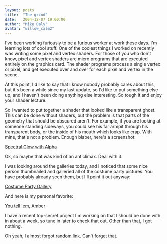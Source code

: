 ```yaml
---
layout: posts
title:  "The grind"
date:   2004-12-07 19:00:00
author: "Mike Daly"
avatar: "willow_calm2"
---
```

I've been working furiously to be a furious worker at work these days. I'm learning lots of cool stuff. One of the coolest things I worked on recently was writing some pixel and vertex shaders. For those of you who don't know, pixel and vertex shaders are micro programs that are executed entirely on the graphics card. The shader programs process a single vertex or pixel, and get executed over and over for each pixel and vertex in the scene.

 At this point, I'd like to say that I know nobody probably cares about this, but it's been a while since my last update, so I'd like to put something else up, and I haven't been doing anything else interesting. So tough it and enjoy your shader lecture.

 So I wanted to put together a shader that looked like a transparent ghost. This can be done without shaders, but the problem is that parts of the geometry that should be obscured aren't. For example, if you are looking at someone standing sideways, you could see his far armpit through his transparent body, or the inside of his mouth which looks like crap. With mine, that's not a problem. Enough blaber, here's a screenshot:

 [Spectral Glow with Alpha](https://content.duelingmonkeys.com/gallery/game%20dev/spectralglow.jpg)

 Ok, so maybe that was kind of an anticlimax. Deal with it.

 I was looking around the galleries today, and I noticed that some nice person thumbnailed and galleried all of the costume party pictures. You have probably already seen them, but I'll point it out anyway:

 [Costume Party Gallery](galleries.php?section=costume%20party&type=image)

 And here is my personal favorite:

 [You tell 'em, Amber](https://content.duelingmonkeys.com/gallery/costume%20party/naveenandamber2.jpg)

 I have a recent top-secret project I'm working on that I should be done with in about a week, so tune in later to check that out. Other than that, I got nothing.

 Oh yeah, I almost forgot [random link](http://www.irony.com/mkdungeon.html). Can't forget that.